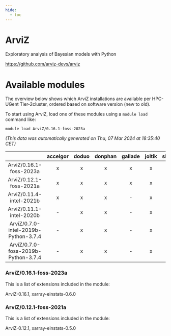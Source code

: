 ```yaml
---
hide:
  - toc
---
```


ArviZ
=====


Exploratory analysis of Bayesian models with Python

https://github.com/arviz-devs/arviz
# Available modules


The overview below shows which ArviZ installations are available per HPC-UGent Tier-2cluster, ordered based on software version (new to old).

To start using ArviZ, load one of these modules using a `module load` command like:

```shell
module load ArviZ/0.16.1-foss-2023a
```

*(This data was automatically generated on Thu, 07 Mar 2024 at 18:35:40 CET)*  

| |accelgor|doduo|donphan|gallade|joltik|skitty|
| :---: | :---: | :---: | :---: | :---: | :---: | :---: |
|ArviZ/0.16.1-foss-2023a|x|x|x|x|x|x|
|ArviZ/0.12.1-foss-2021a|x|x|x|x|x|x|
|ArviZ/0.11.4-intel-2021b|x|x|x|-|x|x|
|ArviZ/0.11.1-intel-2020b|-|x|x|-|x|x|
|ArviZ/0.7.0-intel-2019b-Python-3.7.4|-|x|x|-|x|x|
|ArviZ/0.7.0-foss-2019b-Python-3.7.4|-|x|x|-|x|x|


### ArviZ/0.16.1-foss-2023a

This is a list of extensions included in the module:

ArviZ-0.16.1, xarray-einstats-0.6.0

### ArviZ/0.12.1-foss-2021a

This is a list of extensions included in the module:

ArviZ-0.12.1, xarray-einstats-0.5.0